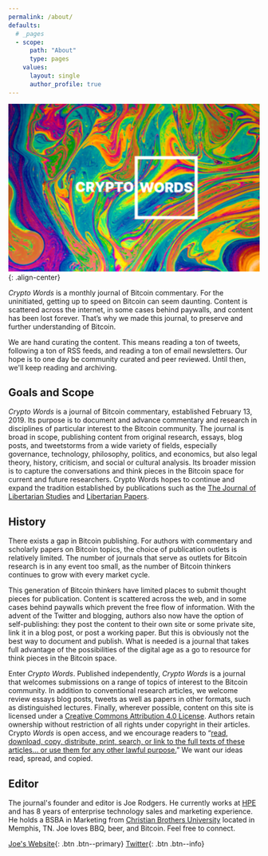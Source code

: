 ```yaml
---
permalink: /about/
defaults:
  # _pages
  - scope:
      path: "About"
      type: pages
    values:
      layout: single
      author_profile: true
---
```


![](/assets/images/splash-about.png){: .align-center}

*Crypto Words* is a monthly journal of Bitcoin commentary. For the uninitiated, getting up to speed on Bitcoin can seem daunting. Content is scattered across the internet, in some cases behind paywalls, and content has been lost forever. That’s why we made this journal, to preserve and further understanding of Bitcoin.

We are hand curating the content. This means reading a ton of tweets, following a ton of RSS feeds, and reading a ton of email newsletters. Our hope is to one day be community curated and peer reviewed. Until then, we'll keep reading and archiving.

## Goals and Scope
*Crypto Words* is a journal of Bitcoin commentary, established February 13, 2019. Its purpose is to document and advance commentary and research in disciplines of particular interest to the Bitcoin community. The journal is broad in scope, publishing content from original research, essays, blog posts, and tweetstorms from a wide variety of fields, especially governance, technology, philosophy, politics, and economics, but also legal theory, history, criticism, and social or cultural analysis. Its broader mission is to capture the conversations and think pieces in the Bitcoin space for current and future researchers. Crypto Words hopes to continue and expand the tradition established by publications such as the [The Journal of Libertarian Studies](https://mises.org/library/journal-libertarian-studies?Id=3) and [Libertarian Papers](http://libertarianpapers.org/).

## History
There exists a gap in Bitcoin publishing.  For authors with commentary and scholarly papers on Bitcoin topics, the choice of publication outlets is relatively limited. The number of journals that serve as outlets for Bitcoin research is in any event too small, as the number of Bitcoin thinkers continues to grow with every market cycle.  

This generation of Bitcoin thinkers have limited places to submit thought pieces for publication. Content is scattered across the web, and in some cases behind paywalls which prevent the free flow of information. With the advent of the Twitter and blogging, authors also now have the option of self-publishing: they post the content to their own site or some private site, link it in a blog post, or post a working paper. But this is obviously not the best way to document and publish. What is needed is a journal that takes full advantage of the possibilities of the digital age as a go to resource for think pieces in the Bitcoin space. 

Enter *Crypto Words*. Published independently, *Crypto Words* is a journal that welcomes submissions on a range of topics of interest to the Bitcoin community.  In addition to conventional research articles, we welcome review essays blog posts, tweets as well as papers in other formats, such as distinguished lectures. Finally, wherever possible, content on this site is licensed under a [Creative Commons Attribution 4.0 License](https://creativecommons.org/licenses/by/4.0/). Authors retain ownership without restriction of all rights under copyright in their articles. Crypto *Words* is open access, and we encourage readers to “[read, download, copy, distribute, print, search, or link to the full texts of these articles… or use them for any other lawful purpose.](https://doaj.org/faq#definition)” We want our ideas read, spread, and copied. 

## Editor
The journal's founder and editor is Joe Rodgers. He currently works at [HPE](https://www.hpe.com/) and has 8 years of enterprise technology sales and marketing experience. He holds a BSBA in Marketing from [Christian Brothers University](https://www.cbu.edu/) located in Memphis, TN. Joe loves BBQ, beer, and Bitcoin. Feel free to connect.  

[Joe's Website](https://joe-rodgers.github.io){: .btn .btn--primary}
[<i class="fab fa-twitter"></i> Twitter](https://twitter.com/_joerodgers){: .btn .btn--info} 
